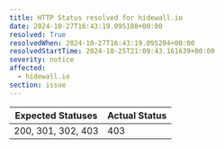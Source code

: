 ```yaml
---
title: HTTP Status resolved for hidewall.io
date: 2024-10-27T16:43:19.095188+00:00
resolved: True
resolvedWhen: 2024-10-27T16:43:19.095204+00:00
resolvedStartTime: 2024-10-25T21:09:43.161639+00:00
severity: notice
affected:
  - hidewall.io
section: issue
---
```


| Expected Statuses | Actual Status  |
|-------------------|----------------|
| 200, 301, 302, 403 | 403 |
